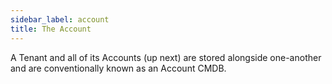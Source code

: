 ```yaml
---
sidebar_label: account
title: The Account
---
```


A Tenant and all of its Accounts (up next) are stored alongside one-another and are conventionally known as an Account CMDB.